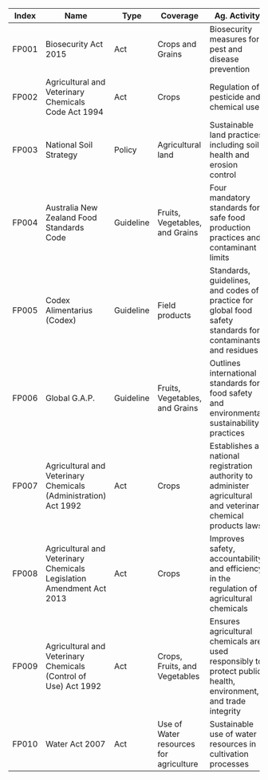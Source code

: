 | **Index** | **Name**                                               | **Type**     | **Coverage**                        | **Ag. Activity**                                                                                           | **Authority**         |
|-----------|--------------------------------------------------------|--------------|-------------------------------------|------------------------------------------------------------------------------------------------------------|------------------------|
| FP001     | Biosecurity Act 2015                                   | Act          | Crops and Grains                    | Biosecurity measures for pest and disease prevention                                                       | DAFF                  |
| FP002     | Agricultural and Veterinary Chemicals Code Act 1994    | Act          | Crops                               | Regulation of pesticide and chemical use                                                                    | APVMA                 |
| FP003     | National Soil Strategy                                 | Policy       | Agricultural land                   | Sustainable land practices including soil health and erosion control                                        | DAFF                  |
| FP004     | Australia New Zealand Food Standards Code              | Guideline    | Fruits, Vegetables, and Grains      | Four mandatory standards for safe food production practices and contaminant limits                          | FSANZ                 |
| FP005     | Codex Alimentarius (Codex)                             | Guideline    | Field products                      | Standards, guidelines, and codes of practice for global food safety standards for contaminants and residues | WHO/FAO: FSANZ        |
| FP006     | Global G.A.P.                                          | Guideline    | Fruits, Vegetables, and Grains      | Outlines international standards for food safety and environmental sustainability practices                 | DAFF                  |
| FP007     | Agricultural and Veterinary Chemicals (Administration) Act 1992 | Act | Crops                 | Establishes a national registration authority to administer agricultural and veterinary chemical products laws | APVMA                 |
| FP008     | Agricultural and Veterinary Chemicals Legislation Amendment Act 2013 | Act | Crops | Improves safety, accountability, and efficiency in the regulation of agricultural chemicals               | APVMA & DAFF          |
| FP009     | Agricultural and Veterinary Chemicals (Control of Use) Act 1992 | Act | Crops, Fruits, and Vegetables | Ensures agricultural chemicals are used responsibly to protect public health, environment, and trade integrity | APVMA & DAFF          |
| FP010     | Water Act 2007                                         | Act          | Use of Water resources for agriculture | Sustainable use of water resources in cultivation processes                                                | DCCEEW                |
